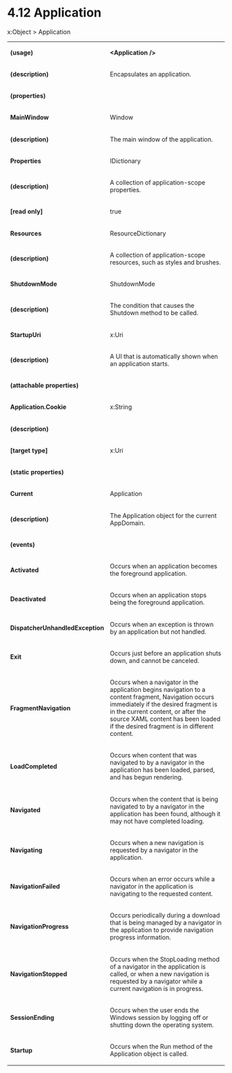 <html dir="LTR" xmlns:mshelp="http://msdn.microsoft.com/mshelp" xmlns:ddue="http://ddue.schemas.microsoft.com/authoring/2003/5" xmlns:xlink="http://www.w3.org/1999/xlink" xmlns:tool="http://www.microsoft.com/tooltip"><body><input type="hidden" id="userDataCache" class="userDataStyle"><input type="hidden" id="hiddenScrollOffset"><img id="dropDownImage" style="display:none; height:0; width:0;" src="../local/drpdown.gif"><img id="dropDownHoverImage" style="display:none; height:0; width:0;" src="../local/drpdown_orange.gif"><img id="collapseImage" style="display:none; height:0; width:0;" src="../local/collapse.gif"><img id="expandImage" style="display:none; height:0; width:0;" src="../local/exp.gif"><img id="collapseAllImage" style="display:none; height:0; width:0;" src="../local/collall.gif"><img id="expandAllImage" style="display:none; height:0; width:0;" src="../local/expall.gif"><img id="copyImage" style="display:none; height:0; width:0;" src="../local/copycode.gif"><img id="copyHoverImage" style="display:none; height:0; width:0;" src="../local/copycodeHighlight.gif"><div id="header"><h1 class="heading">4.12 Application</h1></div><div id="mainSection"><div id="mainBody"><div id="allHistory" class="saveHistory" onsave="saveAll()" onload="loadAll()"></div>




<p xmlns:wsd="http://wsdev.schemas.microsoft.com/authoring/2008/2" xmlns:msxsl="urn:schemas-microsoft-com:xslt" xmlns:script="urn:script" xmlns:build="urn:build">
<div id="sectionSection0" class="section" name="collapseableSection"><content xmlns="http://ddue.schemas.microsoft.com/authoring/2003/5" xmlns:wsd="http://wsdev.schemas.microsoft.com/authoring/2008/2" xmlns:msxsl="urn:schemas-microsoft-com:xslt" xmlns:script="urn:script" xmlns:build="urn:build">
				</content></div><div id="sectionSection1" class="section" name="collapseableSection"><content xmlns="http://ddue.schemas.microsoft.com/authoring/2003/5" xmlns:wsd="http://wsdev.schemas.microsoft.com/authoring/2008/2" xmlns:msxsl="urn:schemas-microsoft-com:xslt" xmlns:script="urn:script" xmlns:build="urn:build">
					<p xmlns="">
						<mshelp:link keywords="7badce03-ceb8-4865-86e1-32354d3d3a43" tabindex="0">x:Object</mshelp:link> &gt; Application</p>
					<p xmlns=""><b></b></p><table class="ProtocolAuthoredTable" xmlns=""><tr>
								<td>
									<p>
										<b>(usage)</b>
									</p>
								</td>
								<td>
									<p>
										<b>&lt;Application /&gt;</b>
									</p>
								</td>
							</tr><tr>
							<td>
								<p>
									<b>(description)</b>
								</p>
							</td>
							<td>
								<p>Encapsulates an application.</p>
							</td>
						</tr><tr>
							<td>
								<p>
									<b>(properties)</b>
								</p>
							</td>
							<td>
							</td>
						</tr><tr>
							<td>
								<p>
									<b>MainWindow</b>
								</p>
							</td>
							<td>
								<p>
									<mshelp:link keywords="4456002b-5203-4b26-9050-0397c868e1a3" tabindex="0">Window</mshelp:link>
								</p>
							</td>
						</tr><tr>
							<td>
								<p>
									<b>(description)</b>
								</p>
							</td>
							<td>
								<p>The main window of the application.</p>
							</td>
						</tr><tr>
							<td>
								<p>
									<b>Properties</b>
								</p>
							</td>
							<td>
								<p>
									<mshelp:link keywords="5444e4a2-2c0d-48ba-b475-9f7c3c628f73" tabindex="0">IDictionary</mshelp:link>
								</p>
							</td>
						</tr><tr>
							<td>
								<p>
									<b>(description)</b>
								</p>
							</td>
							<td>
								<p>A collection of application-scope properties.</p>
							</td>
						</tr><tr>
							<td>
								<p>
									<b>[read only]</b>
								</p>
							</td>
							<td>
								<p>true</p>
							</td>
						</tr><tr>
							<td>
								<p>
									<b>Resources</b>
								</p>
							</td>
							<td>
								<p>
									<mshelp:link keywords="b16e2542-7d8f-4e40-b48b-9eab38dcbb01" tabindex="0">ResourceDictionary</mshelp:link>
								</p>
							</td>
						</tr><tr>
							<td>
								<p>
									<b>(description)</b>
								</p>
							</td>
							<td>
								<p>A collection of application-scope resources, such as styles and brushes.</p>
							</td>
						</tr><tr>
							<td>
								<p>
									<b>ShutdownMode</b>
								</p>
							</td>
							<td>
								<p>
									<mshelp:link keywords="802f9684-9b09-4e50-a61a-217d6edcad8b" tabindex="0">ShutdownMode</mshelp:link>
								</p>
							</td>
						</tr><tr>
							<td>
								<p>
									<b>(description)</b>
								</p>
							</td>
							<td>
								<p>The condition that causes the Shutdown method to be called.</p>
							</td>
						</tr><tr>
							<td>
								<p>
									<b>StartupUri</b>
								</p>
							</td>
							<td>
								<p>
									<mshelp:link keywords="df7e2972-94c6-48ae-8e3d-32f006f2d82b" tabindex="0">x:Uri</mshelp:link>
								</p>
							</td>
						</tr><tr>
							<td>
								<p>
									<b>(description)</b>
								</p>
							</td>
							<td>
								<p>A UI that is automatically shown when an application starts.</p>
							</td>
						</tr><tr>
							<td>
								<p>
									<b>(attachable properties)</b>
								</p>
							</td>
							<td>
							</td>
						</tr><tr>
							<td>
								<p>
									<b>Application.Cookie</b>
								</p>
							</td>
							<td>
								<p>
									<mshelp:link keywords="67edea77-c567-471a-a9f7-a27c3f49a322" tabindex="0">x:String</mshelp:link>
								</p>
							</td>
						</tr><tr>
							<td>
								<p>
									<b>(description)</b>
								</p>
							</td>
							<td>
							</td>
						</tr><tr>
							<td>
								<p>
									<b>[target type]</b>
								</p>
							</td>
							<td>
								<p>
									<mshelp:link keywords="df7e2972-94c6-48ae-8e3d-32f006f2d82b" tabindex="0">x:Uri</mshelp:link>
								</p>
							</td>
						</tr><tr>
							<td>
								<p>
									<b>(static properties)</b>
								</p>
							</td>
							<td>
							</td>
						</tr><tr>
							<td>
								<p>
									<b>Current</b>
								</p>
							</td>
							<td>
								<p>Application</p>
							</td>
						</tr><tr>
							<td>
								<p>
									<b>(description)</b>
								</p>
							</td>
							<td>
								<p>The Application object for the current AppDomain.</p>
							</td>
						</tr><tr>
							<td>
								<p>
									<b>(events)</b>
								</p>
							</td>
							<td>
							</td>
						</tr><tr>
							<td>
								<p>
									<b>Activated</b>
								</p>
							</td>
							<td>
								<p>Occurs when an application becomes the foreground application.</p>
							</td>
						</tr><tr>
							<td>
								<p>
									<b>Deactivated</b>
								</p>
							</td>
							<td>
								<p>Occurs when an application stops being the foreground application.</p>
							</td>
						</tr><tr>
							<td>
								<p>
									<b>DispatcherUnhandledException</b>
								</p>
							</td>
							<td>
								<p>Occurs when an exception is thrown by an application but not handled.</p>
							</td>
						</tr><tr>
							<td>
								<p>
									<b>Exit</b>
								</p>
							</td>
							<td>
								<p>Occurs just before an application shuts down, and cannot be canceled.</p>
							</td>
						</tr><tr>
							<td>
								<p>
									<b>FragmentNavigation</b>
								</p>
							</td>
							<td>
								<p>Occurs when a navigator in the application begins navigation to a content fragment, Navigation occurs immediately if the desired fragment is in the current content, or after the source XAML content has been loaded if the desired fragment is in different content.</p>
							</td>
						</tr><tr>
							<td>
								<p>
									<b>LoadCompleted</b>
								</p>
							</td>
							<td>
								<p>Occurs when content that was navigated to by a navigator in the application has been loaded, parsed, and has begun rendering.</p>
							</td>
						</tr><tr>
							<td>
								<p>
									<b>Navigated</b>
								</p>
							</td>
							<td>
								<p>Occurs when the content that is being navigated to by a navigator in the application has been found, although it may not have completed loading.</p>
							</td>
						</tr><tr>
							<td>
								<p>
									<b>Navigating</b>
								</p>
							</td>
							<td>
								<p>Occurs when a new navigation is requested by a navigator in the application.</p>
							</td>
						</tr><tr>
							<td>
								<p>
									<b>NavigationFailed</b>
								</p>
							</td>
							<td>
								<p>Occurs when an error occurs while a navigator in the application is navigating to the requested content.</p>
							</td>
						</tr><tr>
							<td>
								<p>
									<b>NavigationProgress</b>
								</p>
							</td>
							<td>
								<p>Occurs periodically during a download that is being managed by a navigator in the application to provide navigation progress information.</p>
							</td>
						</tr><tr>
							<td>
								<p>
									<b>NavigationStopped</b>
								</p>
							</td>
							<td>
								<p>Occurs when the StopLoading method of a navigator in the application is called, or when a new navigation is requested by a navigator while a current navigation is in progress.</p>
							</td>
						</tr><tr>
							<td>
								<p>
									<b>SessionEnding</b>
								</p>
							</td>
							<td>
								<p>Occurs when the user ends the Windows session by logging off or shutting down the operating system.</p>
							</td>
						</tr><tr>
							<td>
								<p>
									<b>Startup</b>
								</p>
							</td>
							<td>
								<p>Occurs when the Run method of the Application object is called.</p>
							</td>
						</tr></table>
				</content></div><!--[if gte IE 5]>
			<tool:tip element="languageFilterToolTip" avoidmouse="false"/>
		<![endif]--></div><a name="feedback"></a><span></span></div></body></html>